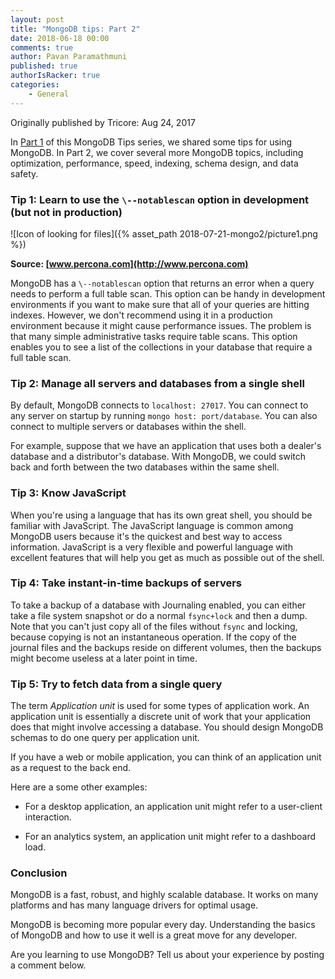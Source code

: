 ```yaml
---
layout: post
title: "MongoDB tips: Part 2"
date: 2018-06-18 00:00
comments: true
author: Pavan Paramathmuni
published: true
authorIsRacker: true
categories:
    - General
---
```


Originally published by Tricore: Aug 24, 2017

In [Part 1](https://developer.rackspace.com/blog/2018-07-21-mongodb2/) of this
MongoDB Tips series, we shared some tips for using MongoDB. In Part 2, we
cover several more MongoDB topics, including optimization,
performance, speed, indexing, schema design, and data safety.

<!-- more -->

### Tip 1: Learn to use the ``\--notablescan`` option in development (but not in production)

![Icon of looking for files]({% asset_path 2018-07-21-mongo2/picture1.png %})

**Source: [www.percona.com](http://www.percona.com)**

MongoDB has a ``\--notablescan`` option that returns an error when a query
needs to perform a full table scan. This option can be handy in development
environments if you want to make sure that all of your queries are hitting
indexes. However, we don't recommend using it in a production environment
because it might cause performance issues. The problem is that many simple
administrative tasks require table scans. This option enables you to see a
list of the collections in your database that require a full table scan.

### Tip 2: Manage all servers and databases from a single shell

By default, MongoDB connects to ``localhost: 27017``. You can connect to any
server on startup by running ``mongo host: port/database``. You can also
connect to multiple servers or databases within the shell.

For example, suppose that we have an application that uses both a dealer's
database and a distributor's database. With MongoDB, we could switch back and
forth between the two databases within the same shell.

### Tip 3: Know JavaScript

When you're using a language that has its own great shell, you should
be familiar with JavaScript. The JavaScript language is common among MongoDB
users because it's the quickest and best way to access information. JavaScript
is a very flexible and powerful language with excellent features that will
help you get as much as possible out of the shell.

### Tip 4: Take instant-in-time backups of servers

To take a backup of a database with Journaling enabled, you can either
take a file system snapshot or do a normal ``fsync+lock`` and then a dump.
Note that you can't just copy all of the files without ``fsync`` and
locking, because copying is not an instantaneous operation. If the copy of
the journal files and the backups reside on different volumes, then the
backups might become useless at a later point in time.

### Tip 5: Try to fetch data from a single query

The term *Application unit* is used for some types of application work. An
application unit is essentially a discrete unit of work that your application
does that might involve accessing a database. You should design MongoDB
schemas to do one query per application unit.

If you have a web or mobile application, you can think of an application unit
as a request to the back end.

Here are a some other examples:

- For a desktop application, an application unit might refer to a user-client
  interaction.

- For an analytics system, an application unit might refer to a dashboard load.

### Conclusion

MongoDB is a fast, robust, and highly scalable database. It works on many
platforms and has many language drivers for optimal usage.

MongoDB is becoming more popular every day. Understanding the basics of
MongoDB and how to use it well is a great move for any developer.

Are you learning to use MongoDB? Tell us about your experience by posting a
comment below.
